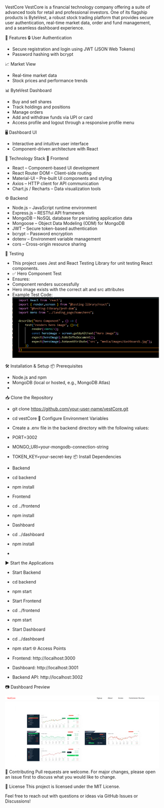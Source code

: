 VestCore
VestCore is a financial technology company offering a suite of advanced tools for retail and professional investors. One of its flagship products is ByteVest, a robust stock trading platform that provides secure user authentication, real-time market data, order and fund management, and a seamless dashboard experience.

🚀 Features
🔒 User Authentication
- Secure registration and login using JWT (JSON Web Tokens)
- Password hashing with bcrypt

📈 Market View
- Real-time market data
- Stock prices and performance trends

📊 ByteVest Dashboard
- Buy and sell shares
- Track holdings and positions
- Manage orders
- Add and withdraw funds via UPI or card
- Access profile and logout through a responsive profile menu

🖥️ Dashboard UI
- Interactive and intuitive user interface
- Component-driven architecture with React

🧰 Technology Stack
🚀 Frontend
- React – Component-based UI development
- React Router DOM – Client-side routing
- Material-UI – Pre-built UI components and styling
- Axios – HTTP client for API communication
- Chart.js / Recharts – Data visualization tools

⚙️ Backend
- Node.js – JavaScript runtime environment
- Express.js – RESTful API framework
- MongoDB – NoSQL database for persisting application data
- Mongoose – Object Data Modeling (ODM) for MongoDB
- JWT – Secure token-based authentication
- bcrypt – Password encryption
- dotenv – Environment variable management
- cors – Cross-origin resource sharing
  
🧪 Testing
- This project uses Jest and React Testing Library for unit testing React components.
- ✅ Hero Component Test
- Ensures:
- Component renders successfully
- Hero image exists with the correct alt and src attributes
- Example Test Code:
![Dashboard Screenshot](images/testCode.png)
               
🛠️ Installation & Setup
📦 Prerequisites
- Node.js and npm
- MongoDB (local or hosted, e.g., MongoDB Atlas)
- 
📥 Clone the Repository
- git clone https://github.com/your-user-name/vestCore.git
- cd vestCore
🔐 Configure Environment Variables
- Create a .env file in the backend directory with the following values:
- PORT=3002
- MONGO_URI=your-mongodb-connection-string
- TOKEN_KEY=your-secret-key
📦 Install Dependencies
- Backend
- cd backend
- npm install

- Frontend
- cd ../frontend
- npm install

- Dashboard
- cd ../dashboard
- npm install
- 
▶️ Start the Applications
- Start Backend
- cd backend
- npm start

- Start Frontend
- cd ../frontend
- npm start

- Start Dashboard
- cd ../dashboard
- npm start
🌐 Access Points
- Frontend: http://localhost:3000

- Dashboard: http://localhost:3001

- Backend API: http://localhost:3002

📷 Dashboard Preview

![Dashboard Screenshot](images/img1.png)
🤝 Contributing
Pull requests are welcome. For major changes, please open an issue first to discuss what you would like to change.

📄 License
This project is licensed under the MIT License.

Feel free to reach out with questions or ideas via GitHub Issues or Discussions!
